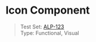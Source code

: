 # Icon Component
> Test Set: [ALP-123](https://everfi.atlassian.net/browse/ALP-123)    
Type: Functional, Visual  

<!-- cypress/integration/icon.jss -->
<!-- /cypress/integration/icon.jss -->